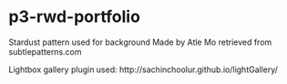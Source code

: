 # p3-rwd-portfolio
<p>Stardust pattern used for background Made by Atle Mo retrieved from subtlepatterns.com</p> 
<p>Lightbox gallery plugin used: http://sachinchoolur.github.io/lightGallery/</p>

